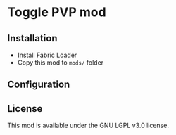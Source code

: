 # Toggle PVP mod
## Installation
- Install Fabric Loader 
- Copy this mod to `mods/` folder

## Configuration


## License
This mod is available under the GNU LGPL v3.0 license.

